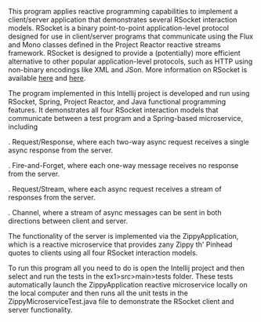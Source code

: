 This program applies reactive programming capabilities to implement a
client/server application that demonstrates several RSocket
interaction models.  RSocket is a binary point-to-point
application-level protocol designed for use in client/server programs
that communicate using the Flux and Mono classes defined in the
Project Reactor reactive streams framework.  RSocket is designed to
provide a (potentially) more efficient alternative to other popular
application-level protocols, such as HTTP using non-binary encodings
like XML and JSon.  More information on RSocket is available
[here](https://rsocket.io) and
[here](https://www.baeldung.com/rsocket).

The program implemented in this Intellij project is developed and run
using RSocket, Spring, Project Reactor, and Java functional
programming features.  It demonstrates all four RSocket interaction
models that communicate between a test program and a Spring-based
microservice, including

. Request/Response, where each two-way async request receives a single
  async response from the server.

. Fire-and-Forget, where each one-way message receives no response
  from the server.

. Request/Stream, where each async request receives a stream of
  responses from the server.

. Channel, where a stream of async messages can be sent in both
  directions between client and server.

The functionality of the server is implemented via the
ZippyApplication, which is a reactive microservice that provides zany
Zippy th' Pinhead quotes to clients using all four RSocket interaction
models.

To run this program all you need to do is open the Intellij project
and then select and run the tests in the ex1>src>main>tests
folder. These tests automatically launch the ZippyApplication reactive
microservice locally on the local computer and then runs all the unit
tests in the ZippyMicroserviceTest.java file to demonstrate the
RSocket client and server functionality.

